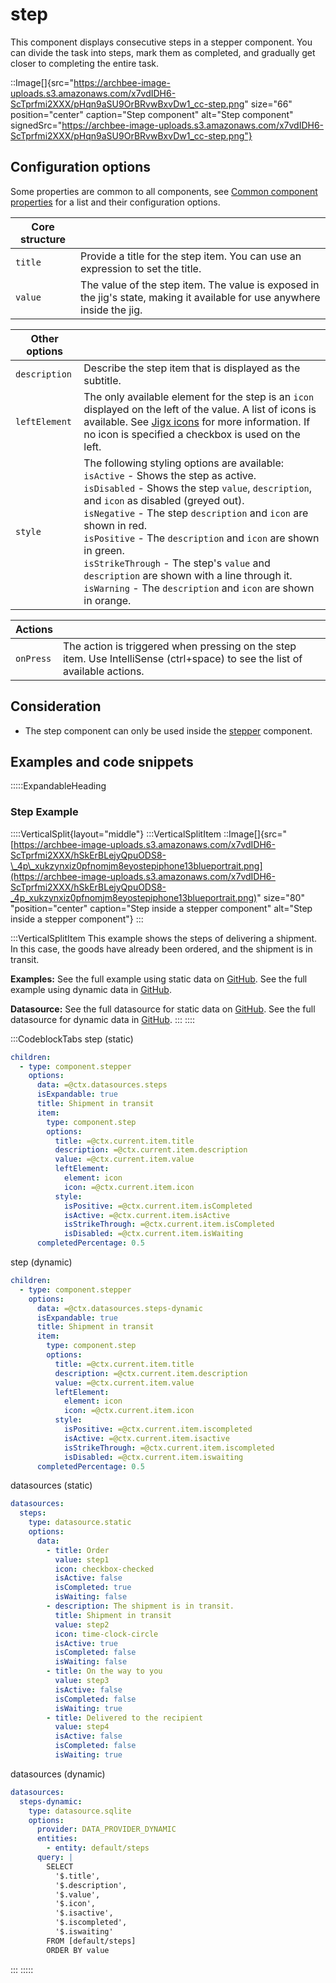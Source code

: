 # step

This component displays consecutive steps in a stepper component. You can divide the task into steps, mark them as completed, and gradually get closer to completing the entire task.

::Image[]{src="https://archbee-image-uploads.s3.amazonaws.com/x7vdIDH6-ScTprfmi2XXX/pHqn9aSU9OrBRvwBxvDw1_cc-step.png" size="66" position="center" caption="Step component" alt="Step component" signedSrc="https://archbee-image-uploads.s3.amazonaws.com/x7vdIDH6-ScTprfmi2XXX/pHqn9aSU9OrBRvwBxvDw1_cc-step.png"}

## Configuration options

Some properties are common to all components, see [Common component properties](docId\:LLnTD-rxe8FmH7WpC5cZb) for a list and their configuration options.

| **Core structure** |                                                                                                                           |
| ------------------ | ------------------------------------------------------------------------------------------------------------------------- |
| `title`            | Provide a title for the step item. You can use an expression to set the title.                                            |
| `value`            | The value of the step item. The value is exposed in the jig's state, making it available for use anywhere inside the jig. |

| **Other options** |                                                                                                                                                                                                                                                                                                                                                                                                                                                                                                           |
| ----------------- | --------------------------------------------------------------------------------------------------------------------------------------------------------------------------------------------------------------------------------------------------------------------------------------------------------------------------------------------------------------------------------------------------------------------------------------------------------------------------------------------------------- |
| `description`     | Describe the step item that is displayed as the subtitle.                                                                                                                                                                                                                                                                                                                                                                                                                                                 |
| `leftElement`     | The only available element for the step is an `icon` displayed on the left of the value. A list of icons is available. See [Jigx icons](#) for more information. If no icon is specified a checkbox is used on the left.                                                                                                                                                                                                                                                                                  |
| `style`           | The following styling options are available:&#xA;`isActive` - Shows the step as active.<br />`isDisabled` - Shows the step `value`, `description`, and `icon` as disabled (greyed out).<br />`isNegative` - The step `description` and `icon` are shown in red.<br />`isPositive` - The `description` and `icon` are shown in green.<br />`isStrikeThrough` - The step's `value` and `description` are shown with a line through it.<br />`isWarning` - The `description` and `icon` are shown in orange. |

| **Actions** |                                                                                                                             |
| ----------- | --------------------------------------------------------------------------------------------------------------------------- |
| `onPress`   | The action is triggered when pressing on the step item. Use IntelliSense (ctrl+space) to see the list of available actions. |

## Consideration

- The step component can only be used inside the <a href="https://docs.jigx.com/examples/stepper" target="_blank">stepper</a> component.

## Examples and code snippets

:::::ExpandableHeading
### Step Example

::::VerticalSplit{layout="middle"}
:::VerticalSplitItem
\::Image\[]\{src="[https://archbee-image-uploads.s3.amazonaws.com/x7vdIDH6-ScTprfmi2XXX/hSkErBLejyQpuODS8-\_4p\_xukzynxiz0pfnomjm8eyostepiphone13blueportrait.png](https://archbee-image-uploads.s3.amazonaws.com/x7vdIDH6-ScTprfmi2XXX/hSkErBLejyQpuODS8-_4p_xukzynxiz0pfnomjm8eyostepiphone13blueportrait.png)" size="80" "position="center" caption="Step inside a stepper component" alt="Step inside a stepper component"}
:::

:::VerticalSplitItem
This example shows the steps of delivering a shipment. In this case, the goods have already been ordered, and the shipment is in transit.

**Examples:**
See the full example using static data on [GitHub](https://github.com/jigx-com/jigx-samples/blob/main/quickstart/jigx-samples/jigs/jigx-components/stepper/static-data/stepper-example/stepper-example.jigx).
See the full example using dynamic data in [GitHub](https://github.com/jigx-com/jigx-samples/blob/main/quickstart/jigx-samples/jigs/jigx-components/stepper/dynamic-data/stepper-example/stepper-example-dynamic.jigx).

**Datasource:**
See the full datasource for static data on [GitHub](https://github.com/jigx-com/jigx-samples/blob/main/quickstart/jigx-samples/datasources/adhoc-components/steps.jigx).
See the full datasource for dynamic data in [GitHub](https://github.com/jigx-com/jigx-samples/blob/main/quickstart/jigx-samples/datasources/adhoc-components/steps-dynamic.jigx).
:::
::::

:::CodeblockTabs
step (static)

```yaml
children:
  - type: component.stepper
    options:
      data: =@ctx.datasources.steps
      isExpandable: true
      title: Shipment in transit
      item:
        type: component.step
        options:
          title: =@ctx.current.item.title
          description: =@ctx.current.item.description
          value: =@ctx.current.item.value 
          leftElement:
            element: icon
            icon: =@ctx.current.item.icon
          style:
            isPositive: =@ctx.current.item.isCompleted
            isActive: =@ctx.current.item.isActive
            isStrikeThrough: =@ctx.current.item.isCompleted
            isDisabled: =@ctx.current.item.isWaiting
      completedPercentage: 0.5
```

step (dynamic)

```yaml
children:
  - type: component.stepper
    options:
      data: =@ctx.datasources.steps-dynamic
      isExpandable: true
      title: Shipment in transit
      item:
        type: component.step
        options:
          title: =@ctx.current.item.title
          description: =@ctx.current.item.description
          value: =@ctx.current.item.value 
          leftElement:
            element: icon
            icon: =@ctx.current.item.icon
          style:
            isPositive: =@ctx.current.item.iscompleted
            isActive: =@ctx.current.item.isactive
            isStrikeThrough: =@ctx.current.item.iscompleted
            isDisabled: =@ctx.current.item.iswaiting
      completedPercentage: 0.5
```

datasources (static)

```yaml
datasources:
  steps:
    type: datasource.static
    options:
      data:
        - title: Order
          value: step1
          icon: checkbox-checked
          isActive: false
          isCompleted: true
          isWaiting: false
        - description: The shipment is in transit.
          title: Shipment in transit
          value: step2
          icon: time-clock-circle
          isActive: true
          isCompleted: false
          isWaiting: false
        - title: On the way to you
          value: step3
          isActive: false
          isCompleted: false
          isWaiting: true
        - title: Delivered to the recipient
          value: step4
          isActive: false
          isCompleted: false
          isWaiting: true
```

datasources (dynamic)

```yaml
datasources:
  steps-dynamic:
    type: datasource.sqlite
    options:
      provider: DATA_PROVIDER_DYNAMIC
      entities:
        - entity: default/steps
      query: |
        SELECT
          '$.title',
          '$.description',
          '$.value',
          '$.icon',
          '$.isactive',
          '$.iscompleted',
          '$.iswaiting'
        FROM [default/steps]
        ORDER BY value
```
:::
:::::

